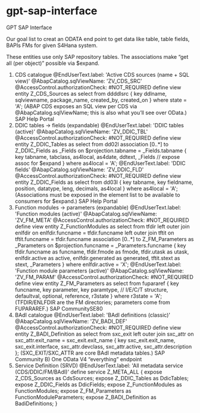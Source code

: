 # gpt-sap-interface
GPT SAP Interface

Our goal list to creat an ODATA end point to get data like table, table fields, BAPIs FMs for given S4Hana system.

These entities use only SAP repository tables. The associations make “get all (per object)” possible via $expand.
1) CDS catalogue
@EndUserText.label: 'Active CDS sources (name + SQL view)'
@AbapCatalog.sqlViewName: 'ZV_CDS_SRC'
@AccessControl.authorizationCheck: #NOT_REQUIRED
define view entity Z_CDS_Sources
  as select from ddddlsrc
{
  key ddlname,
      sqlviewname,
      package_name,
      created_by,
      created_on
}
where state = 'A';
(ABAP CDS exposes an SQL view per CDS via @AbapCatalog.sqlViewName; this is also what you’ll see over OData.) SAP Help Portal
2) DDIC tables → fields (expandable)
@EndUserText.label: 'DDIC tables (active)'
@AbapCatalog.sqlViewName: 'ZV_DDIC_TBL'
@AccessControl.authorizationCheck: #NOT_REQUIRED
define view entity Z_DDIC_Tables
  as select from dd02l
  association [0..*] to Z_DDIC_Fields as _Fields
    on $projection.tabname = _Fields.tabname
{
  key tabname,
      tabclass,
      as4local,
      as4date,
      ddtext,
      _Fields                             // expose assoc for $expand
}
where as4local = 'A';
@EndUserText.label: 'DDIC fields'
@AbapCatalog.sqlViewName: 'ZV_DDIC_FLD'
@AccessControl.authorizationCheck: #NOT_REQUIRED
define view entity Z_DDIC_Fields
  as select from dd03l
{
  key tabname,
  key fieldname,
      position,
      datatype,
      leng,
      decimals,
      as4local
}
where as4local = 'A';
(Associations must be exposed in the element list to be available to consumers for $expand.) SAP Help Portal
3) Function modules → parameters (expandable)
@EndUserText.label: 'Function modules (active)'
@AbapCatalog.sqlViewName: 'ZV_FM_META'
@AccessControl.authorizationCheck: #NOT_REQUIRED
define view entity Z_FunctionModules
  as select from tfdir
    left outer join enlfdir on enlfdir.funcname = tfdir.funcname
    left outer join tftit   on tftit.funcname   = tfdir.funcname
  association [0..*] to Z_FM_Parameters as _Parameters
    on $projection.funcname = _Parameters.funcname
{
  key tfdir.funcname            as funcname,
      tfdir.fmode               as fmode,
      tfdir.utask               as utask,
      enlfdir.active            as active,
      enlfdir.generated         as generated,
      tftit.stext               as stext,
      _Parameters
}
where enlfdir.active = 'X';
@EndUserText.label: 'Function module parameters (active)'
@AbapCatalog.sqlViewName: 'ZV_FM_PARAM'
@AccessControl.authorizationCheck: #NOT_REQUIRED
define view entity Z_FM_Parameters
  as select from fupararef
{
  key funcname,
  key parameter,
  key paramtype,     // I/E/C/T
      structure,
      defaultval,
      optional,
      reference,
      r3state
}
where r3state = 'A';
(TFDIR/ENLFDIR are the FM directories; parameters come from FUPARAREF.) SAP CommunitySE80
4) BAdI catalogue
@EndUserText.label: 'BAdI definitions (classic)'
@AbapCatalog.sqlViewName: 'ZV_BADI_DEF'
@AccessControl.authorizationCheck: #NOT_REQUIRED
define view entity Z_BADI_Definition
  as select from sxc_exit
    left outer join sxc_attr on sxc_attr.exit_name = sxc_exit.exit_name
{
  key sxc_exit.exit_name,
      sxc_exit.interface,
      sxc_attr.devclass,
      sxc_attr.active,
      sxc_attr.description
};
(SXC_EXIT/SXC_ATTR are core BAdI metadata tables.) SAP Community
B) One OData V4 “everything” endpoint
1) Service Definition (SRVD)
@EndUserText.label: 'All metadata service (CDS/DDIC/FM/BAdI)'
define service Z_META_ALL {
  expose Z_CDS_Sources     as CdsSources;
  expose Z_DDIC_Tables     as DdicTables;
  expose Z_DDIC_Fields     as DdicFields;
  expose Z_FunctionModules as FunctionModules;
  expose Z_FM_Parameters   as FunctionModuleParameters;
  expose Z_BADI_Definition as BadiDefinitions;
}
 